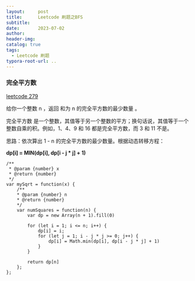 ```yaml
---
layout:     post
title:      Leetcode 刷题之BFS
subtitle:  
date:       2023-07-02
author:     
header-img: 
catalog: true
tags:
  - Leetcode 刷题
typora-root-url: ..
---
```


### 完全平方数

[leetcode 279](https://leetcode.cn/problems/perfect-squares/description/)

给你一个整数 n ，返回 和为 n 的完全平方数的最少数量 。

完全平方数 是一个整数，其值等于另一个整数的平方；换句话说，其值等于一个整数自乘的积。例如，1、4、9 和 16 都是完全平方数，而 3 和 11 不是。

思路：依次算出 1 - n 的完全平方数的最少数量。根据动态转移方程：

**dp[i] = MIN(dp[i], dp[i - j * j] + 1)**

```
/**
 * @param {number} x
 * @return {number}
 */
var mySqrt = function(x) {
    /**
    * @param {number} n
    * @return {number}
    */
    var numSquares = function(n) {
        var dp = new Array(n + 1).fill(0)

        for (let i = 1; i <= n; i++) {
            dp[i] = i;
            for (let j = 1; i - j * j >= 0; j++) {
                dp[i] = Math.min(dp[i], dp[i - j * j] + 1)
            }
        }

        return dp[n]
    };
};
```
